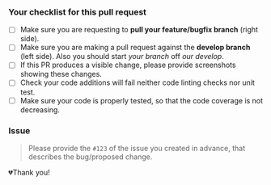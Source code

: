 
### Your checklist for this pull request

- [ ] Make sure you are requesting to **pull your feature/bugfix branch** (right side).
- [ ] Make sure you are making a pull request against the **develop branch** (left side). Also you should start *your branch* off *our develop*.
- [ ] If this PR produces a visible change, please provide screenshots showing these changes.
- [ ] Check your code additions will fail neither code linting checks nor unit test.
- [ ] Make sure your code is properly tested, so that the code coverage is not decreasing.

### Issue
> Please provide the `#123` of the issue you created in advance, that describes the bug/proposed change.

💔Thank you!